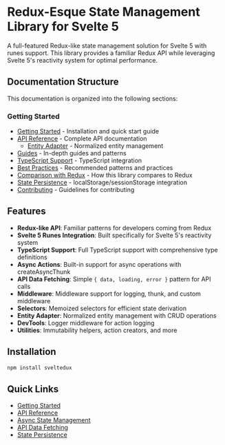# Redux-Esque State Management Library for Svelte 5

A full-featured Redux-like state management solution for Svelte 5 with runes support. This library provides a familiar Redux API while leveraging Svelte 5's reactivity system for optimal performance.

## Documentation Structure

This documentation is organized into the following sections:

### Getting Started

- [Getting Started](./getting-started.md) - Installation and quick start guide
- [API Reference](./api-reference/) - Complete API documentation
  - [Entity Adapter](./api-reference/entity-adapter.md) - Normalized entity management
- [Guides](./guides/) - In-depth guides and patterns
- [TypeScript Support](./typescript.md) - TypeScript integration
- [Best Practices](./best-practices.md) - Recommended patterns and practices
- [Comparison with Redux](./comparison.md) - How this library compares to Redux
- [State Persistence](./guides/state-persistence.md) - localStorage/sessionStorage integration
- [Contributing](./contributing.md) - Guidelines for contributing

## Features

- **Redux-like API**: Familiar patterns for developers coming from Redux
- **Svelte 5 Runes Integration**: Built specifically for Svelte 5's reactivity system
- **TypeScript Support**: Full TypeScript support with comprehensive type definitions
- **Async Actions**: Built-in support for async operations with createAsyncThunk
- **API Data Fetching**: Simple `{ data, loading, error }` pattern for API calls
- **Middleware**: Middleware support for logging, thunk, and custom middleware
- **Selectors**: Memoized selectors for efficient state derivation
- **Entity Adapter**: Normalized entity management with CRUD operations
- **DevTools**: Logger middleware for action logging
- **Utilities**: Immutability helpers, action creators, and more

## Installation

```bash
npm install sveltedux
```

## Quick Links

- [Getting Started](./getting-started.md)
- [API Reference](./api-reference/store.md)
- [Async State Management](./guides/async-state-management.md)
- [API Data Fetching](./guides/api-data-fetching.md)
- [State Persistence](./guides/state-persistence.md)